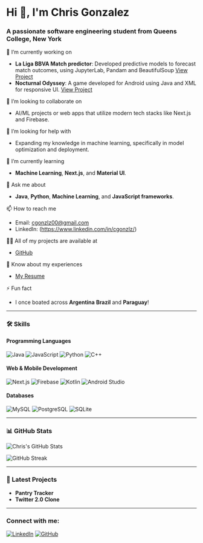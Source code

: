 # Hi 👋, I'm Chris Gonzalez

### A passionate software engineering student from Queens College, New York

🔭 I’m currently working on  
- **La Liga BBVA Match predictor**: Developed predictive models to forecast match outcomes, using JupyterLab, Pandam and BeautifulSoup [View Project](https://github.com/your-pantry-tracker-link)
- **Nocturnal Odyssey**: A game developed for Android using Java and XML for responsive UI. [View Project](https://github.com/your-nocturnal-odyssey-link)

👯 I’m looking to collaborate on  
- AI/ML projects or web apps that utilize modern tech stacks like Next.js and Firebase.  

🤝 I’m looking for help with  
- Expanding my knowledge in machine learning, specifically in model optimization and deployment.  

🌱 I’m currently learning  
- **Machine Learning**, **Next.js**, and **Material UI**.  

💬 Ask me about  
- **Java**, **Python**, **Machine Learning**, and **JavaScript frameworks**.

📫 How to reach me  
- Email: [cgonzlz00@gmail.com](mailto:cgonzlz00@gmail.com)  
- LinkedIn: (https://www.linkedin.com/in/cgonzlz/)

👨‍💻 All of my projects are available at  
- [GitHub](https://github.com/Speedy-W)

📄 Know about my experiences  
- [My Resume]()

⚡ Fun fact  
- I once boated across **Argentina** **Brazil** and **Paraguay**!

---

### 🛠 Skills

#### Programming Languages  
![Java](https://img.shields.io/badge/Java-ED8B00?style=for-the-badge&logo=java&logoColor=white) 
![JavaScript](https://img.shields.io/badge/JavaScript-F7DF1E?style=for-the-badge&logo=javascript&logoColor=black)
![Python](https://img.shields.io/badge/Python-3776AB?style=for-the-badge&logo=python&logoColor=white)
![C++](https://img.shields.io/badge/C++-00599C?style=for-the-badge&logo=cplusplus&logoColor=white)

#### Web & Mobile Development  
![Next.js](https://img.shields.io/badge/Next.js-000000?style=for-the-badge&logo=nextdotjs&logoColor=white)
![Firebase](https://img.shields.io/badge/Firebase-FFCA28?style=for-the-badge&logo=firebase&logoColor=black)
![Kotlin](https://img.shields.io/badge/Kotlin-0095D5?style=for-the-badge&logo=kotlin&logoColor=white)
![Android Studio](https://img.shields.io/badge/Android_Studio-3DDC84?style=for-the-badge&logo=android-studio&logoColor=white)

#### Databases  
![MySQL](https://img.shields.io/badge/MySQL-00000F?style=for-the-badge&logo=mysql&logoColor=white)
![PostgreSQL](https://img.shields.io/badge/PostgreSQL-316192?style=for-the-badge&logo=postgresql&logoColor=white)
![SQLite](https://img.shields.io/badge/SQLite-003B57?style=for-the-badge&logo=sqlite&logoColor=white)

---

### 📊 GitHub Stats

![Chris's GitHub Stats](https://github-readme-stats.vercel.app/api?username=your-github-username&show_icons=true&theme=radical)

![GitHub Streak](https://github-readme-streak-stats.herokuapp.com/?user=your-github-username&theme=radical)

---

### 📝 Latest Projects 
- **Pantry Tracker**  
- **Twitter 2.0 Clone**

---

### Connect with me:
[![LinkedIn](https://img.shields.io/badge/LinkedIn-0077B5?style=for-the-badge&logo=linkedin&logoColor=white)](https://www.linkedin.com/in/cgonzlz/)
[![GitHub](https://img.shields.io/badge/GitHub-100000?style=for-the-badge&logo=github&logoColor=white)](https://github.com/Speedy-W)
